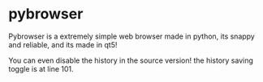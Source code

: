 # pybrowser
Pybrowser is a extremely simple web browser made in python, its snappy and reliable, and its made in qt5!

You can even disable the history in the source version! the history saving toggle is at line 101.
